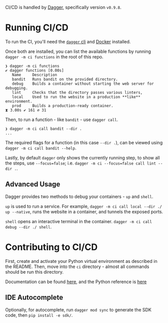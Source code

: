 CI/CD is handled by [Dagger](https://docs.dagger.io/zenith/), specifically version `v0.9.8`.

# Running CI/CD

To run the CI, you'll need the [`dagger`
cli](https://docs.dagger.io/zenith/user/install) and
[Docker](https://docs.docker.com/) installed. 


Once both are installed, you can list the available functions 
by running `dagger -m ci functions` in the root of this repo.

```
❯ dagger -m ci functions
✔ dagger functions [0.00s]
   Name     Description
   bandit   Runs bandit on the provided directory.
   debug    Builds a container without starting the web server for debugging.
   lint     Checks that the directory passes various linters,
   local    Used to run the website in a production **like** environment.
   prod     Builds a production-ready container.
⧗ 3.00s ✔ 161 ∅ 31
```

Then, to run a function - like `bandit` - use `dagger call`.

```
❯ dagger -m ci call bandit --dir .
...
```

The required flags for a function (in this case `--dir .`), can be viewed using
`dagger -m ci call bandit --help`.

Lastly, by default `dagger` only shows the currently running step, to show all the steps, 
use `--focus=false`; i.e. `dagger -m ci --focus=false call lint --dir .`.


## Advanced Usage

Dagger provides two methods to debug your containers - `up` and `shell`.

`up` is used to run a service. For example, `dagger -m ci call local --dir ./ up --native`, runs the website
in a container, and tunnels the exposed ports. 

`shell` opens an interactive terminal in the container. `dagger -m ci call debug --dir ./ shell`. 

# Contributing to CI/CD

First, create and activate your Python virtual environment as described in the README. 
Then, move into the `ci` directory - almost all commands should be run this directory. 

Documentation can be found [here](https://docs.dagger.io/zenith/developer/python/419481/quickstart),
and the Python reference is [here](https://dagger-io.readthedocs.io/en/sdk-python-v0.9.8/)

## IDE Autocomplete

Optionally, for autocomplete, run `dagger mod sync` to generate the SDK code,
then `pip install -e sdk/`.
